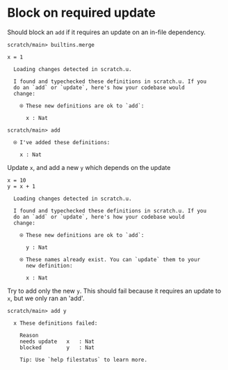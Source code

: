 # Block on required update

Should block an `add` if it requires an update on an in-file dependency.

``` ucm :hide
scratch/main> builtins.merge

```

``` unison
x = 1
```

``` ucm :added-by-ucm
  Loading changes detected in scratch.u.

  I found and typechecked these definitions in scratch.u. If you
  do an `add` or `update`, here's how your codebase would
  change:
  
    ⍟ These new definitions are ok to `add`:
    
      x : Nat

```

``` ucm
scratch/main> add

  ⍟ I've added these definitions:
  
    x : Nat

```

Update `x`, and add a new `y` which depends on the update

``` unison
x = 10
y = x + 1
```

``` ucm :added-by-ucm
  Loading changes detected in scratch.u.

  I found and typechecked these definitions in scratch.u. If you
  do an `add` or `update`, here's how your codebase would
  change:
  
    ⍟ These new definitions are ok to `add`:
    
      y : Nat
    
    ⍟ These names already exist. You can `update` them to your
      new definition:
    
      x : Nat

```

Try to add only the new `y`. This should fail because it requires an update to `x`, but we only ran an 'add'.

``` ucm :error
scratch/main> add y

  x These definitions failed:
  
    Reason
    needs update   x   : Nat
    blocked        y   : Nat
  
    Tip: Use `help filestatus` to learn more.

```
